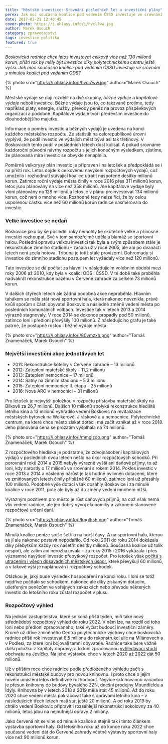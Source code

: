 ```yaml
---
title: "Městské investice: Srovnání posledních let a investiční plány"
perex: Jak moc současná koalice pod vedením ČSSD investuje ve srovnání s minulou koalicí pod vedením ODS? Kolik rozpočtu takzvaně „projíme“?
date: 2017-02-21 12:40:45
cover-photo: https://i.ohlasy.info/i/hvcl7ww.jpg
author: Marek Osouch
category: zpravodajství
tags: investice politika
featured: true
---
```


*Boskovická radnice chce letos investovat celkově více než 130 milionů korun, příští rok by měly být investice díky polytechnickému centru ještě vyšší. Jak moc současná koalice pod vedením ČSSD investuje ve srovnání s minulou koalicí pod vedením ODS?*

{% photo src="https://i.ohlasy.info/i/hvcl7ww.jpg" author="Marek Osouch" %}

Městské výdaje se dají rozdělit na dvě skupiny, *běžné výdaje* a *kapitálové výdaje* neboli investice. Běžné výdaje jsou to, co takzvaně projíme, tedy například platy, energie, služby, převody peněz na provoz příspěvkových organizací a podobně. Kapitálové výdaje tvoří především investice do dlouhodobějšího majetku.

Informace o poměru investic a běžných výdajů je uvedena na konci každého městského rozpočtu. Ze statistik na celorepublikové úrovni vyplývá, že podíl investic ve výdajích měst bývá asi tak třetinový. V Boskovicích tento podíl v posledních letech dost kolísal. A pokud srovnáme každoroční původní návrhy rozpočtu s jejich konečným výsledkem, zjistíme, že plánovaná míra investic se obvykle nenaplnila.

Poměrně velkorysý plán investic je připraven i na letošek a předpokládá se i na příští rok. Letos dojde k celkovému navýšení rozpočtových výdajů, což umožnilo i rozhodnutí stávající koalice utratit naspořené desítky milionů korun. Zatímco roční výdaje města činily v roce 2016 přes 311 milionů korun, letos jsou plánovány na více než 358 milionů. Ale kapitálové výdaje byly vloni plánovány na 128 milionů a letos je v plánu proinvestovat 134 milionů korun, což není o mnoho více. Rozhodně tedy nelze říci, že by celou uspořenou částku více než 60 milionů korun radnice nasměrovala do investic.

### Velké investice se nedaří

Boskovice jako by se poslední roky nemohly ke skutečně velké a přínosné investici rozhoupat. Své v tom samozřejmě udělala blamáž se sportovní halou. Poslední opravdu velkou investicí tak byla a svým způsobem stále je rekonstrukce zimního stadionu – začala už v roce 2005, ale ani po dvanácti letech není zcela hotova. Tribuna je totiž stále provizorní. Dohromady si investice do zimního stadionu postupem let vyžádaly více než 120 milionů.

Tato investice se dá počítat za hlavní i v následujícím volebním období mezi roky 2006 až 2010, kdy byla v koalici ODS i ČSSD. V té době také proběhla nadvakrát rekonstrukce bazénu v Červené zahradě za celkem 73 milionů korun.

V dalších čtyřech letech ale žádná podobná akce neproběhla. Hlavním tahákem se měla stát nová sportovní hala, která nakonec nevznikla, právě kvůli sporům s částí obyvatel Boskovic a následné změně vedení města po posledních komunálních volbách. Investice tak v letech 2013 a 2014 výrazně stagnovaly. V roce 2014 se dokonce propadly pod 50 milionů, zatímco loni i předloni převýšily 100 milionů. Z následujícího grafu je také patrné, že postupně rostou i běžné výdaje města.

{% photo src="https://i.ohlasy.info/i/80vmzxh.png" author="Tomáš Znamenáček, Marek Osouch" %}

### Největší investiční akce jednotlivých let

* 2011: Rekonstrukce kotelny v Červené zahradě – 13 milionů
* 2012: Zateplení mateřské školy – 11,2 milionu
* 2013: Zateplení nemocnice – 17 milionů
* 2014: Šatny na zimním stadionu – 5,3 milionu
* 2015: Zateplení nemocnice II. etapa – 25 milionů
* 2016: Nové ARO v nemocnici – 31 milionů

Pro letošek je nejvyšší položkou v rozpočtu přístavba mateřské školy na Bílkově za 26,7 milionů. Dalších 10 milionů spolyká rekonstrukce hlediště letního kina a 13 milionů vyhradilo vedení Boskovic na revitalizace městských bytovek na Wolkerově, Jiráskově a u nemocnice. Polytechnické centrum, na které chce město získat dotaci, má začít vznikat až v roce 2018. Jeho plánovaná cena se prozatím vyšplhala na 74 milionů.

{% photo src="https://i.ohlasy.info/i/mmglzdo.png" author="Tomáš Znamenáček, Marek Osouch" %}

Z rozpočtového hlediska je podstatné, že zdvojnásobení kapitálových výdajů v posledních dvou letech nešlo na úkor rozpočtových schodků. Při porovnání roků 2014 a 2015 nebyly výrazně vyšší ani daňové příjmy, to až loni, kdy narostly o 17 milionů ve srovnání s rokem 2014. Pokles investic v roce 2013 a 2014 a následný nárůst je tak hodně ovlivněn dotacemi, které ve zmiňovaných letech činily přibližně 60 milionů, zatímco loni už přesáhly 100 milionů. Podobné výše dotací však dosáhly Boskovice i za minulé koalice v roce 2011, poté ale byly až do změny vedení mnohem nižší.

Výrazným pozitivem pro město je růst daňových příjmů, na což však nemá vliv vedení radnice, ale jen dobrý vývoj ekonomiky a zákonem stanovené rozpočtové určení daní.

{% photo src="https://i.ohlasy.info/i/kpglhsh.png" author="Tomáš Znamenáček, Marek Osouch" %}

Minulá koalice peníze spíše šetřila na horší časy. A na sportovní halu, kterou se jí ale nakonec postavit nepodařilo. Od roku 2011 do roku 2014 dokázala díky přebytkům každý rok našetřit desítky milionů. Současná koalice už tolik nespoří, ale zatím ani nerozhazovala – za roky 2015 i 2016 vykázala i přes významné navýšení investic přebytkový rozpočet. Pro letošek však [počítá s utracením i všech dosavadních městských úspor](http://www.ohlasy.info/clanky/2016/11/novy-rozpocet.html), které převyšují 60 milionů, a v takové výši je naplánován i rozpočtový schodek.

Otázkou je, jaký bude výsledek hospodaření na konci roku. I loni se totiž nejdříve počítalo se schodkem, nakonec ale díky získaným dotacím, ušetřeným penězům ve veřejných zakázkách nebo převodu některých investic do letošního roku zůstal rozpočet v plusu.

### Rozpočtový výhled

Na jednání zastupitelstva, které se koná příští týden, míří také nový střednědobý rozpočtový výhled do roku 2022. V něm lze, na rozdíl od toho loni nebo předloni zpracovaného, také vyčíst budoucí investiční záměry. Kromě už dříve zmíněného Centra polytechnické výchovy chce boskovická radnice příští rok investovat 8,5 milionu do rekonstrukcí ulic na Milánovech a v Podlesí, za které loni bojovali tamní obyvatelé. Radnice také bere vážně další položku z kapitoly dopravy, a to loni zpracovanou [vyhledávací studii obchvatu na Jevíčko](http://www.ohlasy.info/clanky/2016/11/obchvat.html). Na jeho výstavbu chce v letech 2020 až 2022 dát 50 milionů.

Už v příštím roce chce radnice podle předloženého výhledu začít s rekonstrukcí městské budovy pro novou knihovnu. I proto chce o jejím novém umístění letos definitivně rozhodnout. Nejvíce skloňovanou variantou je přesun knihovny do budovy bývalého ZZN, dnešní prodejny Mountfieldu a Idyly. Knihovna by v letech 2018 a 2019 měla stát 45 milionů. Až do roku 2020 chce vedení města pokračovat také s opravami letního kina – v následujících třech letech mají stát ještě 20 milionů. A od roku 2019 by chtělo vedení Boskovic připravit i rozsáhlejší rekonstrukci sokolovny za 40 milionů, letos jdou na nejnutnější opravy 2 miliony.

Jako červená nit se vine od minulé koalice a stejně tak i tímto článkem výstavba sportovní haly. Od letošního roku až do konce roku 2022 chce současné vedení dát do Červené zahrady včetně výstavby sportovní haly více než 90 milionů korun.
